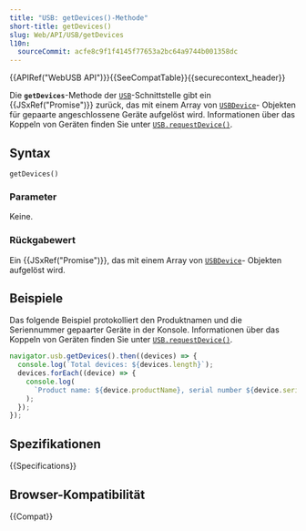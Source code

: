 ```yaml
---
title: "USB: getDevices()-Methode"
short-title: getDevices()
slug: Web/API/USB/getDevices
l10n:
  sourceCommit: acfe8c9f1f4145f77653a2bc64a9744b001358dc
---
```


{{APIRef("WebUSB API")}}{{SeeCompatTable}}{{securecontext_header}}

Die **`getDevices`**-Methode der [`USB`](/de/docs/Web/API/USB)-Schnittstelle
gibt ein {{JSxRef("Promise")}} zurück, das mit einem Array von [`USBDevice`](/de/docs/Web/API/USBDevice)-
Objekten für gepaarte angeschlossene Geräte aufgelöst wird. Informationen über das Koppeln von Geräten finden Sie unter
[`USB.requestDevice()`](/de/docs/Web/API/USB/requestDevice).

## Syntax

```js-nolint
getDevices()
```

### Parameter

Keine.

### Rückgabewert

Ein {{JSxRef("Promise")}}, das mit einem Array von [`USBDevice`](/de/docs/Web/API/USBDevice)-
Objekten aufgelöst wird.

## Beispiele

Das folgende Beispiel protokolliert den Produktnamen und die Seriennummer gepaarter Geräte in der
Konsole. Informationen über das Koppeln von Geräten finden Sie unter
[`USB.requestDevice()`](/de/docs/Web/API/USB/requestDevice).

```js
navigator.usb.getDevices().then((devices) => {
  console.log(`Total devices: ${devices.length}`);
  devices.forEach((device) => {
    console.log(
      `Product name: ${device.productName}, serial number ${device.serialNumber}`,
    );
  });
});
```

## Spezifikationen

{{Specifications}}

## Browser-Kompatibilität

{{Compat}}
